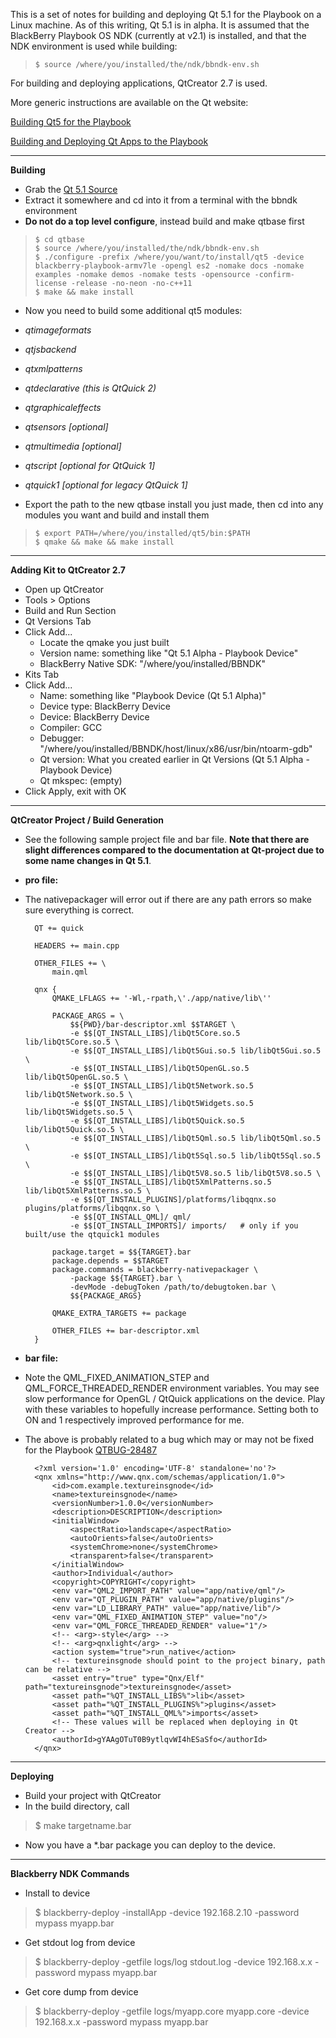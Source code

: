 This is a set of notes for building and deploying Qt 5.1 for the Playbook on a Linux machine. As of this writing, Qt 5.1 is in alpha. It is assumed that the BlackBerry Playbook OS NDK (currently at v2.1) is installed, and that the NDK environment is used while building:

>     $ source /where/you/installed/the/ndk/bbndk-env.sh

For building and deploying applications, QtCreator 2.7 is used.

More generic instructions are available on the Qt website:

[Building Qt5 for the Playbook](http://qt-project.org/wiki/Building-Qt5-for-the-Playbook)

[Building and Deploying Qt Apps to the Playbook](http://qt-project.org/wiki/Building_and_Deploying_Qt_Applications_to_the_Playbook)

***

**Building**
* Grab the [Qt 5.1 Source](http://download.qt-project.org/development_releases/qt/5.1/)
* Extract it somewhere and cd into it from a terminal with the bbndk environment
* **Do not do a top level configure**, instead build and make qtbase first

>     $ cd qtbase
>     $ source /where/you/installed/the/ndk/bbndk-env.sh
>     $ ./configure -prefix /where/you/want/to/install/qt5 -device blackberry-playbook-armv7le -opengl es2 -nomake docs -nomake examples -nomake demos -nomake tests -opensource -confirm-license -release -no-neon -no-c++11
>     $ make && make install

* Now you need to build some additional qt5 modules:
* _qtimageformats_
* _qtjsbackend_
* _qtxmlpatterns_
* _qtdeclarative (this is QtQuick 2)_
* _qtgraphicaleffects_
* _qtsensors [optional]_
* _qtmultimedia [optional]_
* _qtscript [optional for QtQuick 1]_
* _qtquick1 [optional for legacy QtQuick 1]_



* Export the path to the new qtbase install you just made, then cd into any modules you want and build and install them

>     $ export PATH=/where/you/installed/qt5/bin:$PATH
>     $ qmake && make && make install


***

**Adding Kit to QtCreator 2.7**
* Open up QtCreator
* Tools > Options
* Build and Run Section
* Qt Versions Tab
* Click Add... 
    * Locate the qmake you just built
    * Version name: something like "Qt 5.1 Alpha - Playbook Device"
    * BlackBerry Native SDK: "/where/you/installed/BBNDK"
* Kits Tab
* Click Add... 
    * Name: something like "Playbook Device (Qt 5.1 Alpha)"
    * Device type: BlackBerry Device
    * Device: BlackBerry Device
    * Compiler: GCC
    * Debugger: "/where/you/installed/BBNDK/host/linux/x86/usr/bin/ntoarm-gdb"
    * Qt version: What you created earlier in Qt Versions (Qt 5.1 Alpha - Playbook Device)
    * Qt mkspec: (empty)
* Click Apply, exit with OK

***

**QtCreator Project / Build Generation**
* See the following sample project file and bar file. **Note that there are slight differences compared to the documentation at Qt-project due to some name changes in Qt 5.1**.

* **pro file:**
* The nativepackager will error out if there are any path errors so make sure everything is correct.

        QT += quick
        
        HEADERS += main.cpp
        
        OTHER_FILES += \
            main.qml
        
        qnx {
            QMAKE_LFLAGS += '-Wl,-rpath,\'./app/native/lib\''
        
            PACKAGE_ARGS = \
                $${PWD}/bar-descriptor.xml $$TARGET \
                -e $$[QT_INSTALL_LIBS]/libQt5Core.so.5 lib/libQt5Core.so.5 \
                -e $$[QT_INSTALL_LIBS]/libQt5Gui.so.5 lib/libQt5Gui.so.5 \
                -e $$[QT_INSTALL_LIBS]/libQt5OpenGL.so.5 lib/libQt5OpenGL.so.5 \
                -e $$[QT_INSTALL_LIBS]/libQt5Network.so.5 lib/libQt5Network.so.5 \
                -e $$[QT_INSTALL_LIBS]/libQt5Widgets.so.5 lib/libQt5Widgets.so.5 \
                -e $$[QT_INSTALL_LIBS]/libQt5Quick.so.5 lib/libQt5Quick.so.5 \
                -e $$[QT_INSTALL_LIBS]/libQt5Qml.so.5 lib/libQt5Qml.so.5 \
                -e $$[QT_INSTALL_LIBS]/libQt5Sql.so.5 lib/libQt5Sql.so.5 \
                -e $$[QT_INSTALL_LIBS]/libQt5V8.so.5 lib/libQt5V8.so.5 \
                -e $$[QT_INSTALL_LIBS]/libQt5XmlPatterns.so.5 lib/libQt5XmlPatterns.so.5 \
                -e $$[QT_INSTALL_PLUGINS]/platforms/libqqnx.so plugins/platforms/libqqnx.so \
                -e $$[QT_INSTALL_QML]/ qml/
                -e $$[QT_INSTALL_IMPORTS]/ imports/   # only if you built/use the qtquick1 modules
        
            package.target = $${TARGET}.bar
            package.depends = $$TARGET
            package.commands = blackberry-nativepackager \
                -package $${TARGET}.bar \
                -devMode -debugToken /path/to/debugtoken.bar \
                $${PACKAGE_ARGS}
        
            QMAKE_EXTRA_TARGETS += package
        
            OTHER_FILES += bar-descriptor.xml
        }

* **bar file:**
* Note the QML_FIXED_ANIMATION_STEP and QML_FORCE_THREADED_RENDER environment variables. You may see slow performance for OpenGL / QtQuick applications on the device. Play with these variables to hopefully increase performance. Setting both to ON and 1 respectively improved performance for me. 
* The above is probably related to a bug which may or may not be fixed for the Playbook [QTBUG-28487](https://bugreports.qt-project.org/browse/QTBUG-28487)


        <?xml version='1.0' encoding='UTF-8' standalone='no'?>
        <qnx xmlns="http://www.qnx.com/schemas/application/1.0">
            <id>com.example.textureinsgnode</id>
            <name>textureinsgnode</name>
            <versionNumber>1.0.0</versionNumber>
            <description>DESCRIPTION</description>
            <initialWindow>
                <aspectRatio>landscape</aspectRatio>
                <autoOrients>false</autoOrients>
                <systemChrome>none</systemChrome>
                <transparent>false</transparent>
            </initialWindow>
            <author>Individual</author>
            <copyright>COPYRIGHT</copyright>
            <env var="QML2_IMPORT_PATH" value="app/native/qml"/>
            <env var="QT_PLUGIN_PATH" value="app/native/plugins"/>
            <env var="LD_LIBRARY_PATH" value="app/native/lib"/>
            <env var="QML_FIXED_ANIMATION_STEP" value="no"/>
            <env var="QML_FORCE_THREADED_RENDER" value="1"/>
            <!-- <arg>-style</arg> -->
            <!-- <arg>qnxlight</arg> -->
            <action system="true">run_native</action>
            <!-- textureinsgnode should point to the project binary, path can be relative -->
            <asset entry="true" type="Qnx/Elf" path="textureinsgnode">textureinsgnode</asset>
            <asset path="%QT_INSTALL_LIBS%">lib</asset>
            <asset path="%QT_INSTALL_PLUGINS%">plugins</asset>
            <asset path="%QT_INSTALL_QML%">imports</asset>
            <!-- These values will be replaced when deploying in Qt Creator -->
            <authorId>gYAAgOTuT0B9ytlqvWI4hESaSfo</authorId>
        </qnx>

***

**Deploying**
* Build your project with QtCreator
* In the build directory, call

>    $ make targetname.bar

* Now you have a *.bar package you can deploy to the device.

***

**Blackberry NDK Commands**
* Install to device

>    $ blackberry-deploy -installApp -device 192.168.2.10 -password mypass myapp.bar

* Get stdout log from device

>    $ blackberry-deploy -getfile logs/log stdout.log -device 192.168.x.x -password mypass myapp.bar

* Get core dump from device

>    $ blackberry-deploy -getfile logs/myapp.core myapp.core -device 192.168.x.x -password mypass myapp.bar
